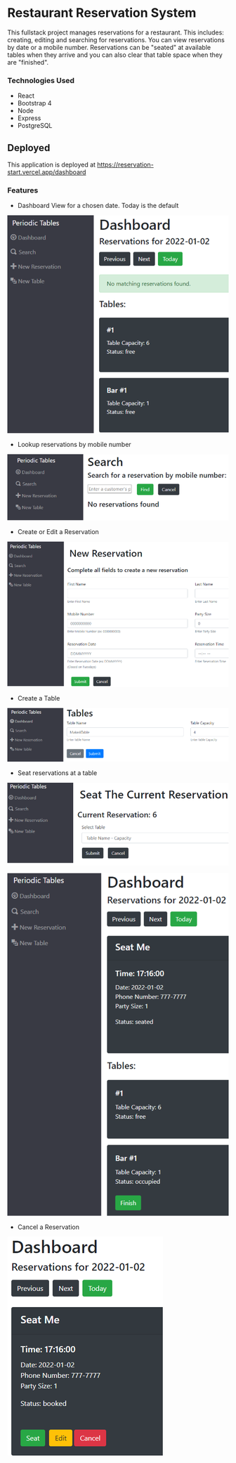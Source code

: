 # Restaurant Reservation System

This fullstack project manages reservations for a restaurant. This includes: creating, editing and searching for reservations. You can view reservations by date or a mobile number. Reservations can be "seated" at available tables when they arrive and you can also clear that table space when they are "finished".

### Technologies Used

- React
- Bootstrap 4
- Node
- Express
- PostgreSQL

## Deployed

This application is deployed at https://reservation-start.vercel.app/dashboard

### Features

- Dashboard View for a chosen date. Today is the default

![Dashboard](/images/dashboardview.png)

- Lookup reservations by mobile number

![SearchView](/images/searchview.png)

- Create or Edit a Reservation

![ReservationFormView](/images/reservationform.png)

- Create a Table

![TableFormView](/images/tableform.png)

- Seat reservations at a table

![SeatView](/images/seatview.png)

![SeatedTable](/images/seattable.png)

- Cancel a Reservation

![CancelRes](/images/cancel.png)
